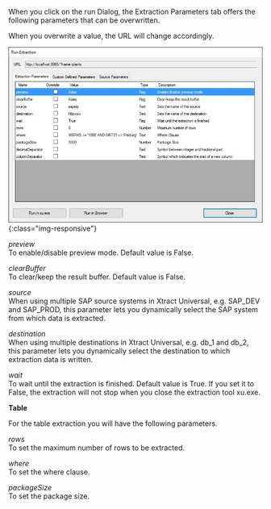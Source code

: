 

When you click on the run Dialog, the Extraction Parameters tab offers the following parameters that can be overwritten.

When you overwrite a value, the URL will change accordingly.

![XU_extraction_parameters](/img/content/XU_extraction_parameters.png){:class="img-responsive"}

*preview*<br>
To enable/disable preview mode. Default value is False.

*clearBuffer*<br>
To clear/keep the result buffer. Default value is False.

*source*<br>
When using multiple SAP source systems in Xtract Universal, e.g. SAP_DEV and SAP_PROD, this parameter lets you dynamically select the SAP system from which data is extracted.

*destination*<br>
When using multiple destinations in Xtract Universal, e.g. db_1 and db_2, this parameter lets you dynamically select the destination to which extraction data is written.

*wait*<br>
To wait until the extraction is finished. Default value is True.
If you set it to False, the extraction will not stop when you close the extraction tool xu.exe. 


**Table** 

For the table extraction you will have the following parameters.

*rows*<br>
To set the maximum number of rows to be extracted. 

*where*<br>
To set the where clause. 

*packageSize*<br>
To set the package size.